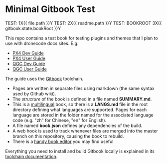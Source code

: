 # Minimal Gitbook Test

TEST: 1X{{ file.path }}Y
TEST: 2X{{ readme.path }}Y
TEST: BOOKROOT 3X{{ gitbook.state.bookRoot }}Y


This repo contains a test book for testing plugins and themes that I plan to use with dronecode docs sites. E.g. 
* [PX4 Dev Guide](https://dev.px4.io/)
* [PX4 User Guide](https://docs.px4.io/)
* [QGC Dev Guide](https://dev.qgroundcontrol.com/)
* [QGC User Guide](https://docs.qgroundcontrol.com/)

The guide uses the [Gitbook](https://www.gitbook.com/about) toolchain. 

- Pages are written in separate files using markdown (the same syntax used by Github wiki). 
- The *structure* of the book is defined in a file named **SUMMARY.md**.
- This is a [multilingual](https://toolchain.gitbook.com/languages.html) book, 
  so there is a **LANGS.md** file in the root directory defining what languages are supported. 
  Pages for each language are stored in the folder named for the associated language code (e.g. "zh" for Chinese, "en" for English). 
- A file named **book.json** defines any dependencies of the build.
- A web hook is used to track whenever files are merged into the master branch on this repository, causing the book to rebuild.
- There is a [handy book editor](https://gitbookio.gitbooks.io/documentation/content/editor/index.html) you may find useful.

Everything you need to install and build Gitbook locally is explained in its [toolchain documentation](https://toolchain.gitbook.com/).
